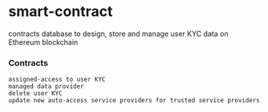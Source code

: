 # smart-contract
contracts database to design, store and manage user KYC data on Ethereum blockchain

### Contracts

    assigned-access to user KYC
    managed data provider
    delete user KYC
    update new auto-access service providers for trusted service providers
